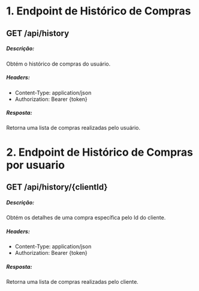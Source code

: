 # 1. Endpoint de Histórico de Compras

## GET /api/history

##### Descrição:

Obtém o histórico de compras do usuário.

##### Headers:

- Content-Type: application/json
- Authorization: Bearer {token}

##### Resposta:

Retorna uma lista de compras realizadas pelo usuário.

# 2. Endpoint de Histórico de Compras por usuario

## GET /api/history/{clientId}

##### Descrição:

Obtém os detalhes de uma compra específica pelo Id do cliente.

##### Headers:

- Content-Type: application/json
- Authorization: Bearer {token}

##### Resposta:

Retorna uma lista de compras realizadas pelo cliente.
